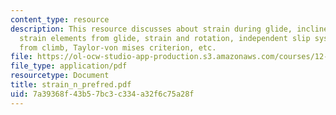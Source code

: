 ```yaml
---
content_type: resource
description: This resource discusses about strain during glide, inclined slip plane,
  strain elements from glide, strain and rotation, independent slip systems, strain
  from climb, Taylor-von mises criterion, etc.
file: https://ol-ocw-studio-app-production.s3.amazonaws.com/courses/12-524-mechanical-properties-of-rocks-fall-2005/7a39368f43b57bc3c334a32f6c75a28f_strain_n_prefred.pdf
file_type: application/pdf
resourcetype: Document
title: strain_n_prefred.pdf
uid: 7a39368f-43b5-7bc3-c334-a32f6c75a28f
---
```

